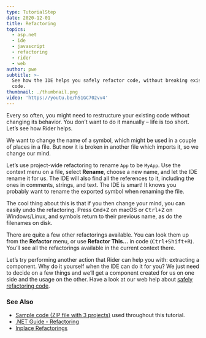 ```yaml
---
type: TutorialStep
date: 2020-12-01
title: Refactoring
topics:
  - asp.net
  - ide
  - javascript
  - refactoring
  - rider
  - web
author: pwe
subtitle: >-
  See how the IDE helps you safely refactor code, without breaking existing
  code.
thumbnail: ./thumbnail.png
video: 'https://youtu.be/h51GC702vv4'
---
```


Every so often, you might need to restructure your existing code without changing its behavior. You don’t want to do it manually –  life is too short. Let’s see how Rider helps.

We want to change the name of a symbol, which might be used in a couple of places in a file. But now it is broken in another file which imports it, so we change our mind.

Let’s use project-wide refactoring to rename `App` to be `MyApp`. Use the context menu on a file, select **Rename**, choose a new name, and let the IDE rename it for us. The IDE will also find all the references to it, including the ones in comments, strings, and text.
The IDE is smart! It knows you probably want to rename the exported symbol when renaming the file.

The cool thing about this is that if you then change your mind, you can easily undo the refactoring. Press <kbd>Cmd+Z</kbd> on macOS or <kbd>Ctrl+Z</kbd> on Windows/Linux, and symbols return to their previous name, as do the filenames on disk.

There are quite a few other refactorings available. You can look them up from the **Refactor** menu, or use **Refactor This...** in code (<kbd>Ctrl+Shift+R</kbd>). You’ll see all the refactorings available in the current context there.

Let’s try performing another action that Rider can help you with: extracting a component. Why do it yourself when the IDE can do it for you? We just need to decide on a few things and we’ll get a component created for us on one side and the usage on the other. Have a look at our web help about [safely refactoring code](https://www.jetbrains.com/help/rider/Refactoring_and_Cleaning_Code.html).

### See Also

- [Sample code (ZIP file with 3 projects)](https://raw.githubusercontent.com/jetbrains/guide/main/sites/dotnet-guide/demos/tutorials/web-fundamentals/rider-web-fundamentals.zip) used throughout this tutorial.
- [.NET Guide - Refactoring](https://www.jetbrains.com/dotnet/guide/topics/refactoring/)
- [Inplace Refactorings](https://www.jetbrains.com/help/rider/Refactorings__Inplace_Refactorings.html#change_signature)
